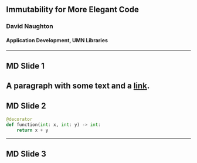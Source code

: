 ## Immutability for More Elegant Code
### David Naughton
#### Application Development, UMN Libraries
---
## MD Slide 1
A paragraph with some text and a [link](https://hakim.se).
---
## MD Slide 2

```python
@decorator
def function(int: x, int: y) -> int:
    return x + y
```
---
## MD Slide 3
